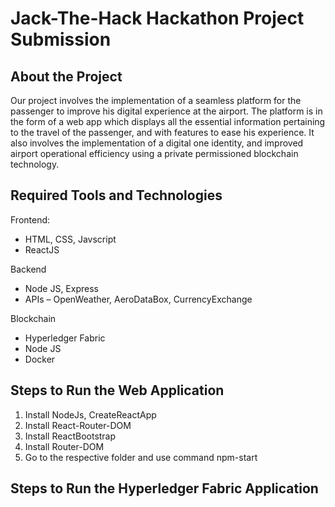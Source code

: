 # Jack-The-Hack Hackathon Project Submission

## About the Project
Our project involves the implementation of a seamless platform for the passenger to improve his digital experience at the airport. 
The platform is in the form of a web app which displays all the essential information pertaining to the travel of the passenger, and with features to ease his experience.
It also involves the implementation of a digital one identity, and improved airport operational efficiency using a private permissioned blockchain technology.

## Required Tools and Technologies
Frontend: 
- HTML, CSS, Javscript
- ReactJS

Backend
- Node JS, Express
- APIs – OpenWeather, AeroDataBox, CurrencyExchange

Blockchain
- Hyperledger Fabric
- Node JS
- Docker

## Steps to Run the Web Application
1. Install NodeJs, CreateReactApp
2. Install React-Router-DOM
3. Install ReactBootstrap
4. Install Router-DOM
5. Go to the respective folder and use command npm-start


## Steps to Run the Hyperledger Fabric Application
